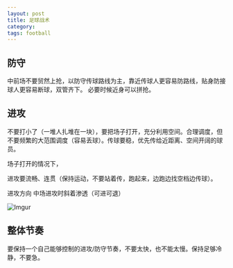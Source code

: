 ```yaml
---
layout: post
title: 足球战术
category: 
tags: football
---
```


## 防守
中前场不要贸然上抢，以防守传球路线为主，靠近传球人更容易防路线，贴身防接球人更容易断球，双管齐下。
必要时候近身可以拼抢。

## 进攻
不要打小了（一堆人扎堆在一块），要把场子打开，充分利用空间。合理调度，但不要频繁的大范围调度（容易丢球）。传球要稳，优先传给近距离、空间开阔的球员。

场子打开的情况下，

进攻要流畅、连贯（保持运动，不要站着传，跑起来，边跑边找空档边传球）。

进攻方向
中场进攻时斜着渗透（可进可退）

![Imgur](https://i.imgur.com/8mLtWbL.png)

## 整体节奏

要保持一个自己能够控制的进攻/防守节奏，不要太快，也不能太慢。保持足够冷静，不要急。